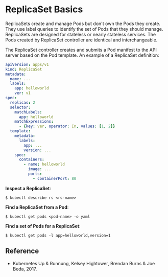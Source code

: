 # ReplicaSet Basics

ReplicaSets create and manage Pods but don't own the Pods they create. They use label queries to identify the set of Pods that they should manage. ReplicaSets are designed for stateless or nearly stateless services. The Pods created by ReplicaSet controller are identical and interchangeable.

The ReplicaSet controller creates and submits a Pod manifest to the API server based on the Pod template. An example of a ReplicaSet definition:

```yaml
apiVersion: apps/v1
kind: ReplicaSet
metadata:
  name: ...
  labels:
    app: helloworld
    ver: v1
spec:
  replicas: 2
  selector:
    matchLabels:
      app: helloworld
    matchExpressions:
      - {key: ver, operator: In, values: [1, 2]}
  template:
    metadata:
      labels:
        app: ...
        version: ...
    spec:
      containers:
        - name: helloworld
          image: ...
          ports:
            - containerPort: 80
```

**Inspect a ReplicaSet**:

```console
$ kubectl describe rs <rs-name>
```

**Find a ReplicaSet from a Pod**:

```console
$ kubectl get pods <pod-name> -o yaml
```

**Find a set of Pods for a ReplicaSet**:

```console
$ kubectl get pods -l app=helloworld,version=1
```

## Reference

* Kubernetes Up & Runnung, Kelsey Hightower, Brendan Burns & Joe Beda, 2017.
